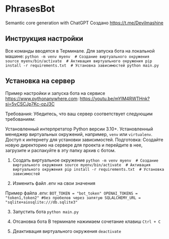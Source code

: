 # PhrasesBot
Semantic core generation with ChatGPT
Создано https://t.me/Devilmashine

## Инструкция настройки
Все команды вводятся в Терминале.
Для запуска бота на локальной машине:
`
python -m venv myenv  # Создание виртуального окружения
source myenv/bin/activate  # Активация виртуального окружения
pip install -r requirements.txt  # Установка зависимостей
python main.py
`

## Установка на сервер
Пример настройки и запуска бота на сервисе https://www.pythonanywhere.com: https://youtu.be/mYlM4RWTHnk?si=5vCSCJp7Kc-ozJ3C

Требования: Убедитесь, что ваш сервер соответствует следующим требованиям:

Установленный интерпретатор Python версии 3.10+.
Установленный менеджер виртуальных окружений, например, `venv` или `virtualenv`.
Доступ к интернету для установки зависимостей.
Подготовка: Создайте новую директорию на сервере для проекта и перейдите в нее, загрузите и распакуйте в эту папку архив с ботом.

1. Создать виртуальное окружение
`
python -m venv myenv  # Создание виртуального окружения
source myenv/bin/activate  # Активация виртуального окружения
pip install -r requirements.txt  # Установка зависимостей
`

2. Изменить файл .env на свои значения

Пример файла .env:
`
BOT_TOKEN = "bot_token"
OPENAI_TOKENS = "token1,token2" #без пробелов через запятую
SQLALCHEMY_URL = "sqlite+aiosqlite:///db.sqlite3"
`

3. Запустить бота
`python main.py`

4. Отсановка бота
 В терминале нажимаем сочетание клавиш `Ctrl + C`

5. Деактивация виртуального окружения
`deactivate`


